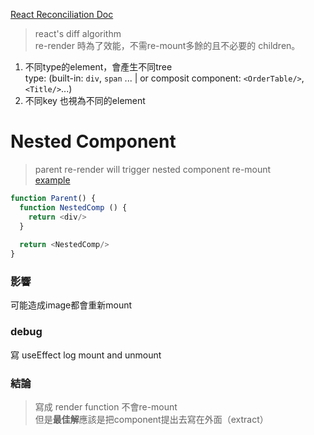 [React Reconciliation Doc](https://reactjs.org/docs/reconciliation.html)

> react's diff algorithm  
> re-render 時為了效能，不需re-mount多餘的且不必要的 children。

1. 不同type的element，會產生不同tree  
   type: (built-in: `div`, `span` ... | or composit component: `<OrderTable/>`, `<Title/>`...)
2. 不同key 也視為不同的element


# Nested Component
> parent re-render will trigger nested component re-mount  
[example](https://codesandbox.io/s/component-rerender-and-remount-yk3pg?file=/src/Parent.js)
  
```js
function Parent() {
  function NestedComp () {
    return <div/>
  }
  
  return <NestedComp/>
}
```

### 影響
可能造成image都會重新mount

### debug
寫 useEffect log mount and unmount
  
### 結論
> 寫成 render function 不會re-mount  
> 但是**最佳解**應該是把component提出去寫在外面（extract）
